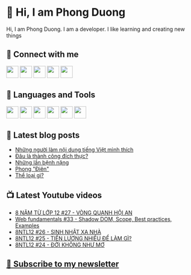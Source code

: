 # 👋 Hi, I am Phong Duong

Hi, I am Phong Duong. I am a developer. I like learning and creating new things

## 🔗 Connect with me
[<img height="32" width="32" src="https://cdn.jsdelivr.net/npm/simple-icons@v3/icons/youtube.svg" />](https://www.youtube.com/channel/UCXykqt3V2-9bYXKWZRcH0rA)
[<img height="32" width="32" src="https://cdn.jsdelivr.net/npm/simple-icons@v3/icons/instagram.svg" />](https://www.instagram.com/phongduonglh)
[<img height="32" width="32" src="https://cdn.jsdelivr.net/npm/simple-icons@v3/icons/twitter.svg" />](https://twitter.com/phongduonglh)
[<img height="32" width="32" src="https://cdn.jsdelivr.net/npm/simple-icons@v3/icons/facebook.svg" />](https://www.facebook.com/phongduonglh)
[<img height="32" width="32" src="https://cdn.jsdelivr.net/npm/simple-icons@v3/icons/linkedin.svg" />](https://www.linkedin.com/in/phongduonglh)

## 🧰 Languages and Tools

[<img height="32" width="32" src="https://cdn.jsdelivr.net/npm/simple-icons@v3/icons/javascript.svg" />](javascript)
[<img height="32" width="32" src="https://cdn.jsdelivr.net/npm/simple-icons@v3/icons/html5.svg" />](html5)
[<img height="32" width="32" src="https://cdn.jsdelivr.net/npm/simple-icons@v3/icons/css3.svg" />](css3)
[<img height="32" width="32" src="https://cdn.jsdelivr.net/npm/simple-icons@v3/icons/node-dot-js.svg" />](nodejs)
[<img height="32" width="32" src="https://cdn.jsdelivr.net/npm/simple-icons@v3/icons/react.svg" />](react)
[<img height="32" width="32" src="https://cdn.jsdelivr.net/npm/simple-icons@v3/icons/vue-dot-js.svg" />](vue)

## 📝 Latest blog posts

<!-- BLOG-POST-LIST:START -->
- [Những người làm nội dung tiếng Việt mình thích](https://phongduong.dev/blog/2021/05/nhung-nguoi-lam-noi-dung-tieng-viet-minh-thich/)
- [Đâu là thành công đích thực?](https://phongduong.dev/blog/2021/05/dau-la-thanh-cong-dich-thuc/)
- [Những lần bệnh nặng](https://phongduong.dev/blog/2021/05/nhung-lan-benh-nang/)
- [Phong "Điên"](https://phongduong.dev/blog/2021/05/phong-dien/)
- [Thể loại gì?](https://phongduong.dev/blog/2021/05/the-loai-gi/)
<!-- BLOG-POST-LIST:END -->

## 📺 Latest Youtube videos

<!-- YOUTUBE-VIDEO-LIST:START -->
- [8 NĂM TỪ LỚP 12 #27 - VÒNG QUANH HỘI AN](https://www.youtube.com/watch?v=eo-br1_ph0c)
- [Web fundamentals #33 - Shadow DOM, Scope, Best practices, Examples](https://www.youtube.com/watch?v=mkcdhcipa8E)
- [8NTL12 #26 - SINH NHẬT XA NHÀ](https://www.youtube.com/watch?v=rR0StDdLvGU)
- [8NTL12 #25 - TIỀN LƯƠNG NHIỀU ĐỂ LÀM GÌ?](https://www.youtube.com/watch?v=smKW4KsT1R8)
- [8NTL12 #24 - ĐỜI KHÔNG NHƯ MƠ](https://www.youtube.com/watch?v=2H93Uj2spOI)
<!-- YOUTUBE-VIDEO-LIST:END -->

## [💌 Subscribe to my newsletter](https://koogio.substack.com/)
